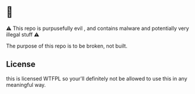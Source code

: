 # 👿

⚠️ This repo is purpusefully evil , and contains malware and potentially very illegal stuff ⚠️

The purpose of this repo is to be broken, not built. 

## License
this is licensed WTFPL so your'll definitely not be allowed to use this in any meaningful way.
